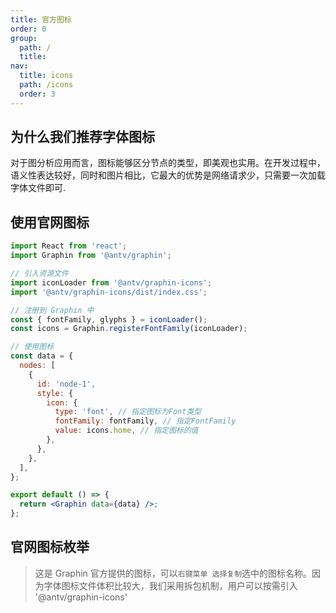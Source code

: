 ```yaml
---
title: 官方图标
order: 0
group:
  path: /
  title:
nav:
  title: icons
  path: /icons
  order: 3
---
```


## 为什么我们推荐字体图标

对于图分析应用而言，图标能够区分节点的类型，即美观也实用。在开发过程中，语义性表达较好，同时和图片相比，它最大的优势是网络请求少，只需要一次加载字体文件即可.

## 使用官网图标

```jsx | pure
import React from 'react';
import Graphin from '@antv/graphin';

// 引入资源文件
import iconLoader from '@antv/graphin-icons';
import '@antv/graphin-icons/dist/index.css';

// 注册到 Graphin 中
const { fontFamily, glyphs } = iconLoader();
const icons = Graphin.registerFontFamily(iconLoader);

// 使用图标
const data = {
  nodes: [
    {
      id: 'node-1',
      style: {
        icon: {
          type: 'font', // 指定图标为Font类型
          fontFamily: fontFamily, // 指定FontFamily
          value: icons.home, // 指定图标的值
        },
      },
    },
  ],
};

export default () => {
  return <Graphin data={data} />;
};
```

## 官网图标枚举

> 这是 Graphin 官方提供的图标，可以`右键菜单 选择复制`选中的图标名称。因为字体图标文件体积比较大，我们采用拆包机制，用户可以按需引入 '@antv/graphin-icons'

<code src='./index.tsx'>
